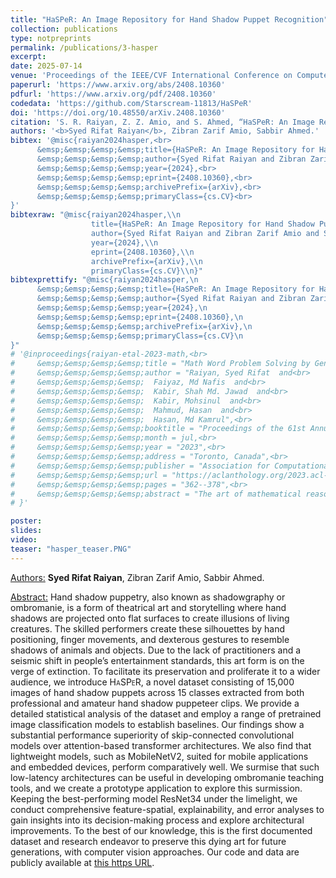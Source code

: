 ```yaml
---
title: "HaSPeR: An Image Repository for Hand Shadow Puppet Recognition"
collection: publications
type: notpreprints
permalink: /publications/3-hasper
excerpt: 
date: 2025-07-14
venue: 'Proceedings of the IEEE/CVF International Conference on Computer Vision (ICCV) Workshops (WCCA Oral)'
paperurl: 'https://www.arxiv.org/abs/2408.10360'
pdfurl: 'https://www.arxiv.org/pdf/2408.10360'
codedata: 'https://github.com/Starscream-11813/HaSPeR'
doi: 'https://doi.org/10.48550/arXiv.2408.10360'
citation: 'S. R. Raiyan, Z. Z. Amio, and S. Ahmed, “HaSPeR: An Image Repository for Hand Shadow Puppet Recognition,” arXiv preprint arXiv:2408.10360, 2024.'
authors: '<b>Syed Rifat Raiyan</b>, Zibran Zarif Amio, Sabbir Ahmed.'
bibtex: '@misc{raiyan2024hasper,<br>
      &emsp;&emsp;&emsp;&emsp;title={HaSPeR: An Image Repository for Hand Shadow Puppet Recognition},<br> 
      &emsp;&emsp;&emsp;&emsp;author={Syed Rifat Raiyan and Zibran Zarif Amio and Sabbir Ahmed},<br>
      &emsp;&emsp;&emsp;&emsp;year={2024},<br>
      &emsp;&emsp;&emsp;&emsp;eprint={2408.10360},<br>
      &emsp;&emsp;&emsp;&emsp;archivePrefix={arXiv},<br>
      &emsp;&emsp;&emsp;&emsp;primaryClass={cs.CV}<br>
}'
bibtexraw: "@misc{raiyan2024hasper,\\n
                  title={HaSPeR: An Image Repository for Hand Shadow Puppet Recognition},\\n 
                  author={Syed Rifat Raiyan and Zibran Zarif Amio and Sabbir Ahmed},\\n
                  year={2024},\\n
                  eprint={2408.10360},\\n
                  archivePrefix={arXiv},\\n
                  primaryClass={cs.CV}\\n}"
bibtexprettify: "@misc{raiyan2024hasper,\n
      &emsp;&emsp;&emsp;&emsp;title={HaSPeR: An Image Repository for Hand Shadow Puppet Recognition},\n 
      &emsp;&emsp;&emsp;&emsp;author={Syed Rifat Raiyan and Zibran Zarif Amio and Sabbir Ahmed},\n
      &emsp;&emsp;&emsp;&emsp;year={2024},\n
      &emsp;&emsp;&emsp;&emsp;eprint={2408.10360},\n
      &emsp;&emsp;&emsp;&emsp;archivePrefix={arXiv},\n
      &emsp;&emsp;&emsp;&emsp;primaryClass={cs.CV}\n
}"
# '@inproceedings{raiyan-etal-2023-math,<br>
#     &emsp;&emsp;&emsp;&emsp;title = "Math Word Problem Solving by Generating Linguistic Variants of Problem Statements",<br>
#     &emsp;&emsp;&emsp;&emsp;author = "Raiyan, Syed Rifat  and<br>
#     &emsp;&emsp;&emsp;&emsp;  Faiyaz, Md Nafis  and<br>
#     &emsp;&emsp;&emsp;&emsp;  Kabir, Shah Md. Jawad  and<br>
#     &emsp;&emsp;&emsp;&emsp;  Kabir, Mohsinul  and<br>
#     &emsp;&emsp;&emsp;&emsp;  Mahmud, Hasan  and<br>
#     &emsp;&emsp;&emsp;&emsp;  Hasan, Md Kamrul",<br>
#     &emsp;&emsp;&emsp;&emsp;booktitle = "Proceedings of the 61st Annual Meeting of the Association for Computational Linguistics (Volume 4: Student Research Workshop)",<br>
#     &emsp;&emsp;&emsp;&emsp;month = jul,<br>
#     &emsp;&emsp;&emsp;&emsp;year = "2023",<br>
#     &emsp;&emsp;&emsp;&emsp;address = "Toronto, Canada",<br>
#     &emsp;&emsp;&emsp;&emsp;publisher = "Association for Computational Linguistics",<br>
#     &emsp;&emsp;&emsp;&emsp;url = "https://aclanthology.org/2023.acl-srw.49",<br>
#     &emsp;&emsp;&emsp;&emsp;pages = "362--378",<br>
#     &emsp;&emsp;&emsp;&emsp;abstract = "The art of mathematical reasoning stands as a fundamental pillar of intellectual progress and is a central catalyst in cultivating human ingenuity. Researchers have recently published a plethora of works centered around the task of solving Math Word Problems (MWP) {---} a crucial stride towards general AI. These existing models are susceptible to dependency on shallow heuristics and spurious correlations to derive the solution expressions. In order to ameliorate this issue, in this paper, we propose a framework for MWP solvers based on the generation of linguistic variants of the problem text. The approach involves solving each of the variant problems and electing the predicted expression with the majority of the votes. We use DeBERTa (Decoding-enhanced BERT with disentangled attention) as the encoder to leverage its rich textual representations and enhanced mask decoder to construct the solution expressions. Furthermore, we introduce a challenging dataset, ParaMAWPS, consisting of paraphrased, adversarial, and inverse variants of selectively sampled MWPs from the benchmark Mawps dataset. We extensively experiment on this dataset along with other benchmark datasets using some baseline MWP solver models. We show that training on linguistic variants of problem statements and voting on candidate predictions improve the mathematical reasoning and robustness of the model. We make our code and data publicly available.",<br>
# }'

poster: 
slides: 
video: 
teaser: "hasper_teaser.PNG"
---
```

<u>Authors:</u> **Syed Rifat Raiyan**, Zibran Zarif Amio, Sabbir Ahmed.
<br>
<!-- <u>Abstract:</u> Hand shadow puppetry, also known as shadowgraphy or ombromanie, is a form of theatrical art and storytelling where hand shadows are projected onto flat surfaces to create illusions of living creatures. The skilled performers create these silhouettes by hand positioning, finger movements, and dexterous gestures to resemble shadows of animals and objects. Due to the lack of practitioners and a seismic shift in people's entertainment standards, this art form is on the verge of extinction. To facilitate its preservation and proliferate it to a wider audience, we introduce <span style="font-variant:small-caps;">HaSPeR</span>, a novel dataset consisting of 8,340 images of hand shadow puppets across 11 classes extracted from both professional and amateur hand shadow puppeteer clips. We provide a detailed statistical analysis of the dataset and employ a range of pretrained image classification models to establish baselines. Our findings show a substantial performance superiority of traditional convolutional models over attention-based transformer architectures. We also find that lightweight models, such as MobileNetV2, suited for mobile applications and embedded devices, perform comparatively well. We surmise that such low-latency architectures can be useful in developing ombromanie teaching tools, and we create a prototype application to explore this surmission. Keeping the best-performing model InceptionV3 under the limelight, we conduct comprehensive feature-spatial, explainability, and error analyses to gain insights into its decision-making process. To the best of our knowledge, this is the first documented dataset and research endeavor to preserve this dying art for future generations, with computer vision approaches. Our code and data are publicly available. -->
<u>Abstract:</u> Hand shadow puppetry, also known as shadowgraphy or ombromanie, is a form of theatrical art and storytelling where hand shadows are projected onto flat surfaces to create illusions of living creatures. The skilled performers create these silhouettes by hand positioning, finger movements, and dexterous gestures to resemble shadows of animals and objects. Due to the lack of practitioners and a seismic shift in people’s entertainment standards, this art form is on the verge of extinction. To facilitate its preservation and proliferate it to a wider audience, we introduce <span style="font-variant:small-caps;">HaSPeR</span>, a novel dataset consisting of 15,000 images of hand shadow puppets across 15 classes extracted from both professional and amateur hand shadow puppeteer clips. We provide a detailed statistical analysis of the dataset and employ a range of pretrained image classification models to establish baselines. Our findings show a substantial performance superiority of skip-connected convolutional models over attention-based transformer architectures. We also find that lightweight models, such as MobileNetV2, suited for mobile applications and embedded devices, perform comparatively well. We surmise that such low-latency architectures can be useful in developing ombromanie teaching tools, and we create a prototype application to explore this surmission. Keeping the best-performing model ResNet34 under the limelight, we conduct comprehensive feature-spatial, explainability, and error analyses to gain insights into its decision-making process and explore architectural improvements. To the best of our knowledge, this is the first documented dataset and research endeavor to preserve this dying art for future generations, with computer vision approaches. Our code and data are publicly available at <a href="https://github.com/Starscream-11813/HaSPeR">this https URL</a>.
<br>
<!-- [[PDF]](https://arxiv.org/ftp/arxiv/papers/2305/2305.06595.pdf) [[Code/Data]](https://github.com/mohsinulkabir14/BanglaBook) -->